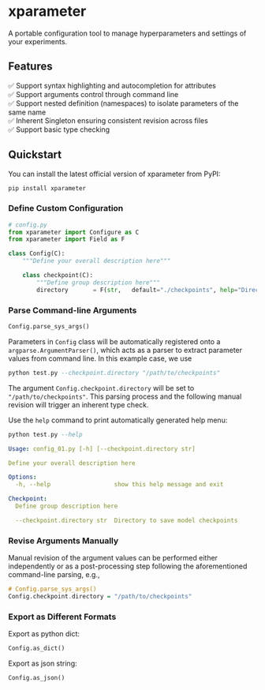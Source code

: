 # xparameter
A portable configuration tool to manage hyperparameters and settings of your experiments.

## Features
:white_check_mark: Support syntax highlighting and autocompletion for attributes  
:white_check_mark: Support arguments control through command line  
:white_check_mark: Support nested definition (namespaces) to isolate parameters of the same name  
:white_check_mark: Inherent Singleton ensuring consistent revision across files  
:white_check_mark: Support basic type checking  

## Quickstart
You can install the latest official version of xparameter from PyPI:

```haskell
pip install xparameter
```

### Define Custom Configuration
```python
# config.py
from xparameter import Configure as C
from xparameter import Field as F

class Config(C):
    """Define your overall description here"""

    class checkpoint(C):
        """Define group description here"""
        directory       = F(str,   default="./checkpoints", help="Directory to save model checkpoints")

```

### Parse Command-line Arguments
```haskell
Config.parse_sys_args()
```

Parameters in `Config` class will be automatically registered onto a `argparse.ArgumentParser()`, which acts as a parser to extract parameter values from command line. In this example case, we use

```haskell
python test.py --checkpoint.directory "/path/to/checkpoints"
```

The argument `Config.checkpoint.directory` will be set to `"/path/to/checkpoints"`. This parsing process and the following manual revision will trigger an inherent type check.

Use the `help` command to print automatically generated help menu:
```haskell
python test.py --help
```
```yaml
Usage: config_01.py [-h] [--checkpoint.directory str]

Define your overall description here

Options:
  -h, --help                  show this help message and exit

Checkpoint:
  Define group description here

  --checkpoint.directory str  Directory to save model checkpoints
```

### Revise Arguments Manually
Manual revision of the argument values can be performed either independently or as a post-processing step following the aforementioned command-line parsing, e.g.,

```haskell
# Config.parse_sys_args()
Config.checkpoint.directory = "/path/to/checkpoints"
```

### Export as Different Formats
Export as python dict:
```haskell
Config.as_dict()
```
Export as json string:
```haskell
Config.as_json()
```